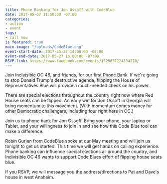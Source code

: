 ```yaml
---
title: Phone Banking for Jon Ossoff with CodeBlue
date: 2017-05-07 11:50:00 -07:00
categories:
- action
- event
tags:
- call now
is featured: true
main-image: "/uploads/CodeBlue.png"
event-start-date: 2017-05-27 14:00:00 -07:00
event-end-date: 2017-05-27 16:00:00 -07:00
RSVP-link: https://www.facebook.com/events/1525657224134270/
---
```


Join Indivisible OC 46, and friends, for our first Phone Bank. If we're going to stop Donald Trump's destructive agenda, flipping the House of Representatives Blue will provide a much-needed check on his power. 

There are special elections throughout the country right now where Red House seats can be flipped. An early win for Jon Ossoff in Georgia will bring momentum to this movement. (With momentum comes money for other Democratic challengers, including four right here in OC.)

Join us to phone bank for Jon Ossoff. Bring your phone, your laptop or Tablet, and your willingness to join in and see how this Code Blue tool can make a difference.

Robin Gurien from CodeBlue spoke at our May meeting and will join us tonight to get us started. This time we will get hands on calling experience. Phone banking can influence special elections all around the country, and Indivisible OC 46 wants to support Code Blues effort of flipping house seats blue.

If you RSVP, we will message you the address/directions to Pat and Dave's house in west Anaheim.